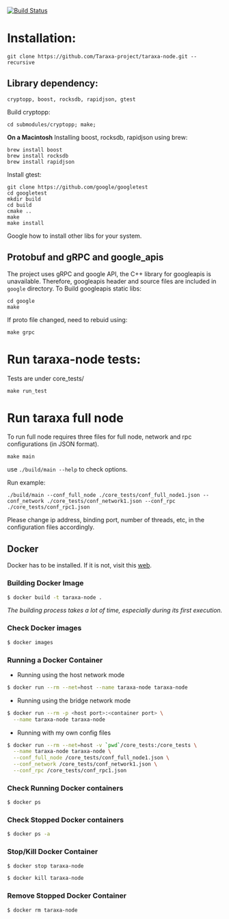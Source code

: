 [![Build Status](https://travis-ci.org/Taraxa-project/taraxa-node.svg?branch=master)](https://travis-ci.org/Taraxa-project/taraxa-node)

# Installation:
```
git clone https://github.com/Taraxa-project/taraxa-node.git --recursive
```

## Library dependency:

```
cryptopp, boost, rocksdb, rapidjson, gtest
```

Build cryptopp:
```
cd submodules/cryptopp; make;
```
**On a Macintosh** Installing boost, rocksdb, rapidjson using brew:
```
brew install boost
brew install rocksdb
brew install rapidjson
```

Install gtest:
```
git clone https://github.com/google/googletest
cd googletest
mkdir build
cd build
cmake ..
make
make install
```

Google how to install other libs for your system.

## Protobuf and gRPC and google_apis
The project uses gRPC and google API, the C++ library for googleapis is unavailable. 
Therefore, googleapis header and source files are included in `google` directory.
To Build googleapis static libs:
```
cd google
make
```
If proto file changed, need to rebuid using: 

`make grpc`

# Run taraxa-node tests:
Tests are under core_tests/
```
make run_test
```
# Run taraxa full node
To run full node requires three files for full node, network and rpc configurations (in JSON format). 

```
make main
```
use `./build/main --help` to check options.

Run example:
```
./build/main --conf_full_node ./core_tests/conf_full_node1.json --conf_network ./core_tests/conf_network1.json --conf_rpc ./core_tests/conf_rpc1.json
```
Please change ip address, binding port, number of threads, etc, in the configuration files accordingly.

## Docker

Docker has to be installed. If it is not, visit this [web](https://docs.docker.com/install/).

### Building Docker Image

```bash
$ docker build -t taraxa-node .
```

*The building process takes a lot of time, especially during its first execution.*

### Check Docker images

```bash
$ docker images
```

### Running a Docker Container

* Running using the host network mode

```bash
$ docker run --rm --net=host --name taraxa-node taraxa-node
```

* Running using the bridge network mode

```bash
$ docker run --rm -p <host port>:<container port> \
  --name taraxa-node taraxa-node
```

* Running with my own config files

```bash
$ docker run --rm --net=host -v `pwd`/core_tests:/core_tests \
  --name taraxa-node taraxa-node \
  --conf_full_node /core_tests/conf_full_node1.json \
  --conf_network /core_tests/conf_network1.json \
  --conf_rpc /core_tests/conf_rpc1.json
```

### Check Running Docker containers

```bash
$ docker ps
```

### Check Stopped Docker containers

```bash
$ docker ps -a
```

### Stop/Kill Docker Container

```bash 
$ docker stop taraxa-node
```

```bash 
$ docker kill taraxa-node
```

### Remove Stopped Docker Container

```bash 
$ docker rm taraxa-node
```